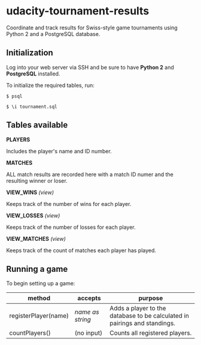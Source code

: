 # udacity-tournament-results

Coordinate and track results for Swiss-style game tournaments using Python 2 and a PostgreSQL database.

## Initialization
Log into your web server via SSH and be sure to have **Python 2** and **PostgreSQL** installed.

To initialize the required tables, run:

```
$ psql
```
```
$ \i tournament.sql
```

## Tables available

**PLAYERS**

Includes the player's name and ID number.

**MATCHES**

ALL match results are recorded here with a match ID numer and the resulting winner or loser.

**VIEW_WINS** _(view)_

Keeps track of the number of wins for each player.

**VIEW_LOSSES** _(view)_

Keeps track of the number of losses for each player.

**VIEW_MATCHES** _(view)_

Keeps track of the count of matches each player has played.

## Running a game

To begin setting up a game:

method | accepts | purpose
--- | --- | ---
registerPlayer(name) | _name as string_ | Adds a player to the database to be calculated in pairings and standings.
countPlayers() | (no input) | Counts all registered players.
